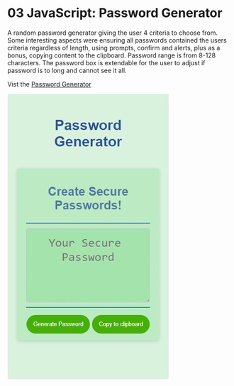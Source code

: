 # 03 JavaScript: Password Generator

A random password generator giving the user 4 criteria to choose from. Some interesting aspects were ensuring all passwords contained the users criteria regardless of length, using prompts, confirm and alerts, plus as a bonus, copying content to the clipboard. Password range is from 8-128 characters. The password box is extendable for the user to adjust if password is to long and cannot see it all. 

Vist the [Password Generator](https://operationbrass.github.io/homework-assignment-3/ "Password Generator")

![Final_Product](/Assets/images/finalscreen/passwordGen.JPG)

